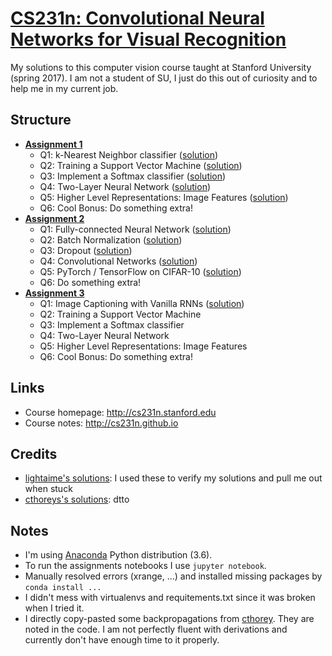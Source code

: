# [CS231n: Convolutional Neural Networks for Visual Recognition](http://cs231n.stanford.edu)

My solutions to this computer vision course taught at Stanford University (spring 2017).
I am not a student of SU, I just do this out of curiosity and to help me in my current job.

## Structure

* [**Assignment 1**](http://cs231n.github.io/assignments2017/assignment1)
    - Q1: k-Nearest Neighbor classifier ([solution](https://gitlab.com/me-learnz/CS231n/blob/master/assignment1/knn.ipynb))
    - Q2: Training a Support Vector Machine ([solution](https://gitlab.com/me-learnz/CS231n/blob/master/assignment1/svm.ipynb))
    - Q3: Implement a Softmax classifier ([solution](https://gitlab.com/me-learnz/CS231n/blob/master/assignment1/softmax.ipynb))
    - Q4: Two-Layer Neural Network ([solution](https://gitlab.com/me-learnz/CS231n/blob/master/assignment1/two_layer_net.ipynb))
    - Q5: Higher Level Representations: Image Features ([solution](https://gitlab.com/me-learnz/CS231n/blob/master/assignment1/features.ipynb))
    - Q6: Cool Bonus: Do something extra!
* [**Assignment 2**](http://cs231n.github.io/assignments2017/assignment2)
    - Q1: Fully-connected Neural Network ([solution](https://gitlab.com/me-learnz/CS231n/blob/master/assignment2/FullyConnectedNets.ipynb))
    - Q2: Batch Normalization ([solution](https://gitlab.com/me-learnz/CS231n/blob/master/assignment2/BatchNormalization.ipynb))
    - Q3: Dropout ([solution](https://gitlab.com/me-learnz/CS231n/blob/master/assignment2/Dropout.ipynb))
    - Q4: Convolutional Networks ([solution](https://gitlab.com/me-learnz/CS231n/blob/master/assignment2/ConvolutionalNetworks.ipynb))
    - Q5: PyTorch / TensorFlow on CIFAR-10 ([solution](https://gitlab.com/me-learnz/CS231n/blob/master/assignment2/TensorFlow.ipynb))
    - Q6: Do something extra!
* [**Assignment 3**](http://cs231n.github.io/assignments2017/assignment3)
    - Q1: Image Captioning with Vanilla RNNs ([solution](https://gitlab.com/me-learnz/CS231n/blob/master/assignment3/RNN_Captioning.ipynb))
    - Q2: Training a Support Vector Machine
    - Q3: Implement a Softmax classifier
    - Q4: Two-Layer Neural Network
    - Q5: Higher Level Representations: Image Features
    - Q6: Cool Bonus: Do something extra!

## Links

* Course homepage: http://cs231n.stanford.edu
* Course notes: http://cs231n.github.io

## Credits

* [lightaime's solutions](https://github.com/lightaime/cs231n): I used these to verify my solutions and pull me out when stuck
* [cthoreys's solutions](https://github.com/cthorey/CS231): dtto

## Notes

* I'm using [Anaconda](https://www.anaconda.com/distribution/) Python distribution (3.6).
* To run the assignments notebooks I use `jupyter notebook`.
* Manually resolved errors (xrange, ...) and installed missing packages by `conda install ...`
* I didn't mess with virtualenvs and requitements.txt since it was broken when I tried it.
* I directly copy-pasted some backpropagations from [cthorey](https://github.com/cthorey/CS231).
They are noted in the code.
I am not perfectly fluent with derivations and currently don't have enough time to it properly.
